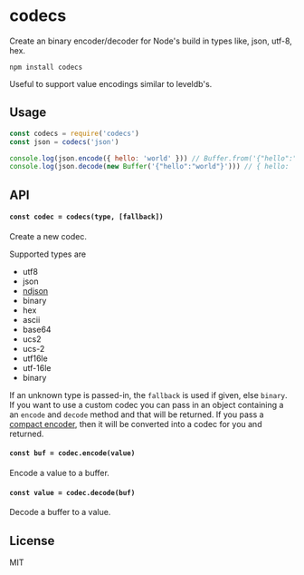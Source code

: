 # codecs

Create an binary encoder/decoder for Node's build in types like, json, utf-8, hex.

```
npm install codecs
```

Useful to support value encodings similar to leveldb's.

## Usage

``` js
const codecs = require('codecs')
const json = codecs('json')

console.log(json.encode({ hello: 'world' })) // Buffer.from('{"hello":"world"}')
console.log(json.decode(new Buffer('{"hello":"world"}'))) // { hello: 'world' }
```

## API

#### `const codec = codecs(type, [fallback])`

Create a new codec.

Supported types are

* utf8
* json
* [ndjson](http://ndjson.org/)
* binary
* hex
* ascii
* base64
* ucs2
* ucs-2
* utf16le
* utf-16le
* binary

If an unknown type is passed-in, the `fallback` is used if given, else `binary`.
If you want to use a custom codec you can pass in an object containing a an `encode` and `decode` method and that will be returned.
If you pass a [compact encoder](https://github.com/compact-encoding/compact-encoding), then it will be converted into a codec for you and returned.

#### `const buf = codec.encode(value)`

Encode a value to a buffer.

#### `const value = codec.decode(buf)`

Decode a buffer to a value.

## License

MIT
